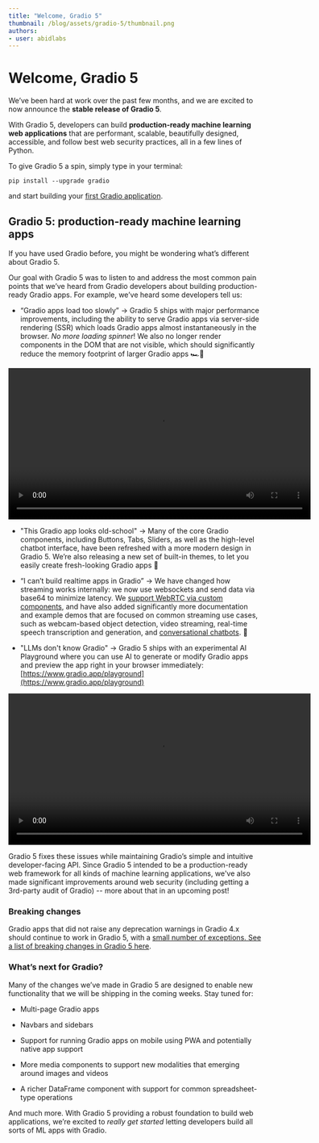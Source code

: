 ```yaml
---
title: "Welcome, Gradio 5" 
thumbnail: /blog/assets/gradio-5/thumbnail.png
authors:
- user: abidlabs
---
```


# Welcome, Gradio 5

We’ve been hard at work over the past few months, and we are excited to now announce the **stable release of Gradio 5**. 

With Gradio 5, developers can build **production-ready machine learning web applications** that are performant, scalable, beautifully designed, accessible, and follow best web security practices, all in a few lines of Python.

To give Gradio 5 a spin, simply type in your terminal:

```
pip install --upgrade gradio
```

and start building your [first Gradio application](https://www.gradio.app/guides/quickstart).

## Gradio 5: production-ready machine learning apps

If you have used Gradio before, you might be wondering what’s different about Gradio 5. 

Our goal with Gradio 5 was to listen to and address the most common pain points that we’ve heard from Gradio developers about building production-ready Gradio apps. For example, we’ve heard some developers tell us:

*   “Gradio apps load too slowly” → Gradio 5 ships with major performance improvements, including the ability to serve Gradio apps via server-side rendering (SSR) which loads Gradio apps almost instantaneously in the browser. _No more loading spinner_! We also no longer render components in the DOM that are not visible, which should significantly reduce the memory footprint of larger Gradio apps 🏎️💨

<video width="600" controls>
  <source src="https://huggingface.co/datasets/huggingface/documentation-images/resolve/main/blog/gradio-5/gradio-4-vs-5-load.mp4">
</video>


*   "This Gradio app looks old-school" → Many of the core Gradio components, including Buttons, Tabs, Sliders, as well as the high-level chatbot interface, have been refreshed with a more modern design in Gradio 5. We’re also releasing a new set of built-in themes, to let you easily create fresh-looking Gradio apps 🎨

*   “I can’t build realtime apps in Gradio” → We have changed how streaming works internally: we now use websockets and send data via base64 to minimize latency. We [support WebRTC via custom components](https://huggingface.co/spaces/freddyaboulton/webrtc), and have also added significantly more documentation and example demos that are focused on common streaming use cases, such as webcam-based object detection, video streaming, real-time speech transcription and generation, and [conversational chatbots](https://huggingface.co/spaces/gradio/omni-mini). 🎤


*   "LLMs don't know Gradio" → Gradio 5 ships with an experimental AI Playground where you can use AI to generate or modify Gradio apps and preview the app right in your browser immediately: [https://www.gradio.app/playground](https://www.gradio.app/playground) 

<video width="600" controls>
  <source src="https://huggingface.co/datasets/huggingface/documentation-images/raw/main/blog/gradio-5/simple-playground.mp4">
</video>

Gradio 5 fixes these issues while maintaining Gradio’s simple and intuitive developer-facing API. Since Gradio 5 intended to be a production-ready web framework for all kinds of machine learning applications, we've also made significant improvements around web security (including getting a 3rd-party audit of Gradio) -- more about that in an upcoming post!

### Breaking changes

Gradio apps that did not raise any deprecation warnings in Gradio 4.x should continue to work in Gradio 5, with a [small number of exceptions. See a list of breaking changes in Gradio 5 here](https://github.com/gradio-app/gradio/issues/9463). 

### What’s next for Gradio?

Many of the changes we’ve made in Gradio 5 are designed to enable new functionality that we will be shipping in the coming weeks. Stay tuned for:

*   Multi-page Gradio apps
    
*   Navbars and sidebars
    
*   Support for running Gradio apps on mobile using PWA and potentially native app support
    
*   More media components to support new modalities that emerging around images and videos
    
*   A richer DataFrame component with support for common spreadsheet-type operations
    

And much more. With Gradio 5 providing a robust foundation to build web applications, we’re excited to _really_ _get started_ letting developers build all sorts of ML apps with Gradio.